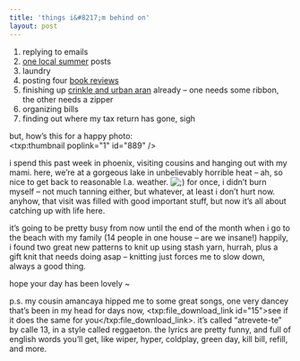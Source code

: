 ```yaml
---
title: 'things i&#8217;m behind on'    
layout: post
---
```


1) replying to emails  
2) [one local summer][1] posts   
3) laundry  
4) posting four [book reviews][2]  
5) finishing up [crinkle and urban aran][3] already &#8211; one needs some ribbon, the other needs a zipper  
6) organizing bills  
7) finding out where my tax return has gone, sigh

but, how&#8217;s this for a happy photo:   
<span class="pic3"><txp:thumbnail poplink="1" id="889" /></span>

i spend this past week in phoenix, visiting cousins and hanging out with my mami. here, we&#8217;re at a gorgeous lake in unbelievably horrible heat &#8211; ah, so nice to get back to reasonable l.a. weather. <img src="http://localhost:8888/wordpress/wp-includes/images/smilies/icon_wink.gif" alt=";)" class="wp-smiley" /> for once, i didn&#8217;t burn myself &#8211; not much tanning either, but whatever, at least i don&#8217;t hurt now. anyhow, that visit was filled with good important stuff, but now it&#8217;s all about catching up with life here. 

it&#8217;s going to be pretty busy from now until the end of the month when i go to the beach with my family (14 people in one house &#8211; are we insane!) happily, i found two great new patterns to knit up using stash yarn, hurrah, plus a gift knit that needs doing asap &#8211; knitting just forces me to slow down, always a good thing. 

hope your day has been lovely ~ 

p.s. my cousin amancaya hipped me to some great songs, one very dancey that&#8217;s been in my head for days now, <txp:file\_download\_link id="15">see if it does the same for you</txp:file\_download\_link>. it&#8217;s called &#8220;atrevete-te&#8221; by calle 13, in a style called reggaeton. the lyrics are pretty funny, and full of english words you&#8217;ll get, like wiper, hyper, coldplay, green day, kill bill, refill, and more.

 [1]: http://www.pocketfarm.com/?page_id=319
 [2]: http://mellowtrouble.net/library
 [3]: http://mellowtrouble.net/2006/06/12/a-community-effort